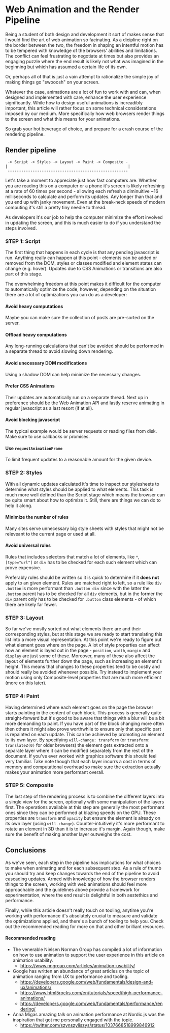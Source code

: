 # Web Animation and the Render Pipeline

Being a student of both design and development it sort of makes sense that I would find the art of web animation so facinating. As a dicipline right on the border between the two, the freedom in shaping an intentful motion has to be tempered with knowledge of the browsers' abilities and limitations. The conflict can feel frustrating to negotiate at times but also provides an engaging puzzle where the end result is likely not what was imagined in the beginning but which has assumed a certain life of its own.

Or, perhaps all of that is just a vain attempt to rationalize the simple joy of making things go "swooosh" on your screen.

Whatever the case, animations are a lot of fun to work with and can, when designed and implemented with care, enhance the user experience significantly. While how to design useful animations is increadibly important, this article will rather focus on some technical considerations imposed by our medium. More specifically how web browsers render things to the screen and what this means for your animations.

So grab your hot beverage of choice, and prepare for a crash course of the rendering pipeline.

## Render pipeline

```
 -> Script -> Styles -> Layout -> Paint -> Composite -
|                                                     |
 -----------------------------------------------------
```

Let's take a moment to appreciate just how fast computers are. Whether you are reading this on a computer or a phone it's screen is likely refreshing at a rate of 60 times per second - allowing each refresh a diminuitive ~16 milliseconds to calculate and perform its updates. Any longer than that and you end up with janky movement. Even at the break-neck speeds of modern computing it's still a pretty tiny needle to thread.

As developers it's our job to help the computer minimize the effort involved in updating the screen, and this is much easier to do if you understand the steps involved.

### STEP 1: Script

The first thing that happens in each cycle is that any pending javascript is run. Anything really can happen at this point - elements can be added or removed from the DOM, styles or classes modified and element states can change (e.g. hover). Updates due to CSS Animations or transitions are also part of this stage.

The overwhelming freedom at this point makes it difficult for the computer to automatically optimize the code, however, depending on the situation there are a lot of optimizations you can do as a developer:

#### Avoid heavy computations

Maybe you can make sure the collection of posts are pre-sorted on the server.

#### Offload heavy computations

Any long-running calculations that can't be avoided should be performed in a separate thread to avoid slowing down rendering.

#### Avoid unecessary DOM modifications

Using a shadow DOM can help minimize the necessary changes.

#### Prefer CSS Animations

Their updates are automatically run on a separate thread. Next up in preference should be the Web Animation API and lastly reserve animating in regular javascript as a last resort (if at all).

#### Avoid blocking javascript

The typical example would be server requests or reading files from disk. Make sure to use callbacks or promises.

#### Use `requestAnimationFrame`

To limit frequent updates to a reasonable amount for the given device.

### STEP 2: Styles

With all dynamic updates calculated it's time to inspect our stylesheets to determine what styles should be applied to what elements. This task is much more well defined than the Script stage which means the browser can be quite smart about how to optimize it. Still, there are things we can do to help it along.

#### Minimize the number of rules

Many sites serve unnecessary big style sheets with styles that might not be releveant to the current page or used at all.

#### Avoid universal rules

Rules that includes selectors that match a lot of elements, like `*`, `[type="url"]` or `div` has to be checked for each such element which can prove expensive.

Preferably rules should be written so it is quick to determine if it **does not** apply to an given element. Rules are matched right to left, so a rule like `div .button` is more performant than `.button div` since with the latter the `.button` parent has to be checked for all `div` elements, but in the former the `div` parent only has to be checked for `.button` class elements - of which there are likely far fewer.

### STEP 3: Layout

So far we've mostly sorted out what elements there are and their corresponding styles, but at this stage we are ready to start translating this list into a more visual representation. At this point we're ready to figure out what element goes where on the page. A lot of style properties can affect how an element is layed out in the page - `position`, `width`, `margin` and `display` are just some of these. Moreover, many of these also affect the layout of elements further down the page, such as increasing an element's height. This means that changes to these properties tend to be costly and should really be avoided whenever possible. Try instead to implement your motion using only Composite-level properties that are much more efficient (more on this later).

### STEP 4: Paint

Having determined where each element goes on the page the browser starts painting in the content of each block. This process is generally quite straight-forward but it's good to be aware that things with a blur will be a bit more demanding to paint. If you have part of the block changing more often then others it might also prove worthwhile to ensure only that specific part is repainted on each update. This can be achieved by promoting an element to its own layer. By specifying `will-change: transform` (or `transform: translateZ(0)` for older browsers) the element gets extracted onto a separate layer where it can be modified separately from the rest of the document. If you've ever worked with graphics software this should feel very familiar. Take note though that each layer incurrs a cost in terms of memory and computational overhead so make sure the extraction actually makes your animation more performant overall.

### STEP 5: Composite

The last step of the rendering process is to combine the different layers into a single view for the screen, optionally with some manipulation of the layers first. The operations available at this step are generally the most performant ones since they can be performed at blazing speeds on the GPU. These properties are `transform` and `opacity` but ensure the element is already on its own layer (using `will-change`). Counter-intuitively it's more performant to rotate an element in 3D than it is to increase it's margin. Again though, make sure the benefit of making another layer outweighs the cost.

## Conclusions

As we've seen, each step in the pipeline has implications for what choices to make when animating and for each subsequent step. As a rule of thumb you should try and keep changes towards the end of the pipeline to avoid cascading updates. Armed with knowledge of how the browser renders things to the screen, working with web animations should feel more approachable and the guidelines above provide a framework for experimentation, where the end result is delightful in both aestethics and performance.

Finally, while this article doesn't really touch on tooling, anytime you're working with performance it's absolutely crucial to measure and validate the optimizations applied, and there's a bunch of tooling to help you. Check out the recommended reading for more on that and other brilliant resources.

#### Recommended reading

- The venerable Nielsen Norman Group has compiled a lot of information on how to use animation to support the user experience in this article on animation usability.
  - https://www.nngroup.com/articles/animation-usability/
- Google has written an abundance of great articles on the topic of animation ranging from UX to performance and tooling.
  - https://developers.google.com/web/fundamentals/design-and-ux/animations/
  - https://www.html5rocks.com/en/tutorials/speed/high-performance-animations/
  - https://developers.google.com/web/fundamentals/performance/rendering/
- Anna Migas amazing talk on animation performance at Nordic.js was the inspiration that got me personally engaged with the topic.
  - https://twitter.com/szynszyliszys/status/1037668518999846912
